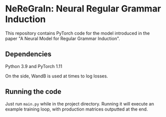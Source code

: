 # NeReGraIn: Neural Regular Grammar Induction
This repository contains PyTorch code for the model introduced in the paper "A Neural Model for Regular Grammar Induction".  

## Dependencies
Python 3.9 and PyTorch 1.11

On the side, WandB is used at times to log losses.

## Running the code
Just run `main.py` while in the project directory.
Running it will execute an example training loop, with production matrices outputted at the end.
